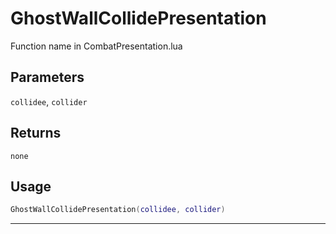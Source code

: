 # GhostWallCollidePresentation
Function name in CombatPresentation.lua
## Parameters
`collidee`, `collider`
## Returns
`none`
## Usage
```lua
GhostWallCollidePresentation(collidee, collider)
```
---
